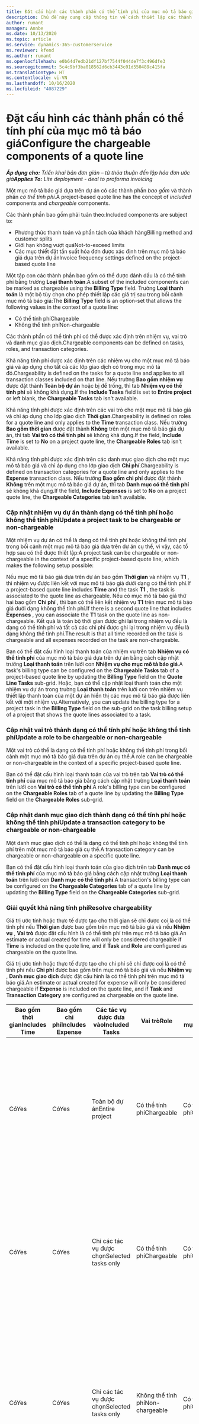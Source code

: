 ```yaml
---
title: Đặt cấu hình các thành phần có thể tính phí của mục mô tả báo giá
description: Chủ đề này cung cấp thông tin về cách thiết lập các thành phần có thể tính phí và không thể tính phí trên mục mô tả báo giá dựa trên dự án.
author: rumant
manager: Annbe
ms.date: 10/13/2020
ms.topic: article
ms.service: dynamics-365-customerservice
ms.reviewer: kfend
ms.author: rumant
ms.openlocfilehash: e0b64d7edb21df127bf7544f044de7f3c496dfe3
ms.sourcegitcommit: 5c4c9bf3ba018562d6cb3443c01d550489c415fa
ms.translationtype: HT
ms.contentlocale: vi-VN
ms.lasthandoff: 10/16/2020
ms.locfileid: "4087229"
---
```

# <a name="configure-the-chargeable-components-of-a-quote-line"></a><span data-ttu-id="dfc1e-103">Đặt cấu hình các thành phần có thể tính phí của mục mô tả báo giá</span><span class="sxs-lookup"><span data-stu-id="dfc1e-103">Configure the chargeable components of a quote line</span></span>

<span data-ttu-id="dfc1e-104">_**Áp dụng cho:** Triển khai bản đơn giản – từ thỏa thuận đến lập hóa đơn ước giá_</span><span class="sxs-lookup"><span data-stu-id="dfc1e-104">_**Applies To:** Lite deployment - deal to proforma invoicing_</span></span>

<span data-ttu-id="dfc1e-105">Một mục mô tả báo giá dựa trên dự án có các thành phần *bao gồm* và thành phần *có thể tính phí*.</span><span class="sxs-lookup"><span data-stu-id="dfc1e-105">A project-based quote line has the concept of *included* components and *chargeable* components.</span></span>

<span data-ttu-id="dfc1e-106">Các thành phần bao gồm phải tuân theo:</span><span class="sxs-lookup"><span data-stu-id="dfc1e-106">Included components are subject to:</span></span>

  - <span data-ttu-id="dfc1e-107">Phương thức thanh toán và phần tách của khách hàng</span><span class="sxs-lookup"><span data-stu-id="dfc1e-107">Billing method and customer splits</span></span>
  - <span data-ttu-id="dfc1e-108">Giới hạn không vượt quá</span><span class="sxs-lookup"><span data-stu-id="dfc1e-108">Not-to-exceed limits</span></span> 
  - <span data-ttu-id="dfc1e-109">Các mục thiết đặt tần suất hóa đơn được xác định trên mục mô tả báo giá dựa trên dự án</span><span class="sxs-lookup"><span data-stu-id="dfc1e-109">Invoice frequency settings defined on the project-based quote line</span></span>

<span data-ttu-id="dfc1e-110">Một tập con các thành phần bao gồm có thể được đánh dấu là có thể tính phí bằng trường **Loại thanh toán**.</span><span class="sxs-lookup"><span data-stu-id="dfc1e-110">A subset of the included components can be marked as chargeable using the **Billing Type** field.</span></span> <span data-ttu-id="dfc1e-111">Trường **Loại thanh toán** là một bộ tùy chọn cho phép thiết lập các giá trị sau trong bối cảnh mục mô tả báo giá:</span><span class="sxs-lookup"><span data-stu-id="dfc1e-111">The **Billing Type** field is an option-set that allows the following values in the context of a quote line:</span></span>

  - <span data-ttu-id="dfc1e-112">Có thể tính phí</span><span class="sxs-lookup"><span data-stu-id="dfc1e-112">Chargeable</span></span>
  - <span data-ttu-id="dfc1e-113">Không thể tính phí</span><span class="sxs-lookup"><span data-stu-id="dfc1e-113">Non-chargeable</span></span>

<span data-ttu-id="dfc1e-114">Các thành phần có thể tính phí có thể được xác định trên nhiệm vụ, vai trò và danh mục giao dịch.</span><span class="sxs-lookup"><span data-stu-id="dfc1e-114">Chargeable components can be defined on tasks, roles, and transaction categories.</span></span>

<span data-ttu-id="dfc1e-115">Khả năng tính phí được xác định trên các nhiệm vụ cho một mục mô tả báo giá và áp dụng cho tất cả các lớp giao dịch có trong mục mô tả đó.</span><span class="sxs-lookup"><span data-stu-id="dfc1e-115">Chargeability is defined on the tasks for a quote line and applies to all transaction classes included on that line.</span></span> <span data-ttu-id="dfc1e-116">Nếu trường **Bao gồm nhiệm vụ** được đặt thành **Toàn bộ dự án** hoặc bị để trống, thì tab **Nhiệm vụ có thể tính phí** sẽ không khả dụng.</span><span class="sxs-lookup"><span data-stu-id="dfc1e-116">If the **Include Tasks** field is set to **Entire project** or left blank, the **Chargeable Tasks** tab isn't available.</span></span>

<span data-ttu-id="dfc1e-117">Khả năng tính phí được xác định trên các vai trò cho một mục mô tả báo giá và chỉ áp dụng cho lớp giao dịch **Thời gian**.</span><span class="sxs-lookup"><span data-stu-id="dfc1e-117">Chargeability is defined on roles for a quote line and only applies to the **Time** transaction class.</span></span> <span data-ttu-id="dfc1e-118">Nếu trường **Bao gồm thời gian** được đặt thành **Không** trên một mục mô tả báo giá dự án, thì tab **Vai trò có thể tính phí** sẽ không khả dụng.</span><span class="sxs-lookup"><span data-stu-id="dfc1e-118">If the field, **Include Time** is set to **No** on a project quote line, the **Chargeable Roles** tab isn't available.</span></span>

<span data-ttu-id="dfc1e-119">Khả năng tính phí được xác định trên các danh mục giao dịch cho một mục mô tả báo giá và chỉ áp dụng cho lớp giao dịch **Chi phí**.</span><span class="sxs-lookup"><span data-stu-id="dfc1e-119">Chargeability is defined on transaction categories for a  quote line and only applies to the **Expense** transaction class.</span></span> <span data-ttu-id="dfc1e-120">Nếu trường **Bao gồm chi phí** được đặt thành **Không** trên một mục mô tả báo giá dự án, thì tab **Danh mục có thể tính phí** sẽ không khả dụng.</span><span class="sxs-lookup"><span data-stu-id="dfc1e-120">If the field, **Include Expenses** is set to **No** on a project quote line, the **Chargeable Categories** tab isn't available.</span></span>

### <a name="update-a-project-task-to-be-chargeable-or-non-chargeable"></a><span data-ttu-id="dfc1e-121">Cập nhật nhiệm vụ dự án thành dạng có thể tính phí hoặc không thể tính phí</span><span class="sxs-lookup"><span data-stu-id="dfc1e-121">Update a project task to be chargeable or non-chargeable</span></span>

<span data-ttu-id="dfc1e-122">Một nhiệm vụ dự án có thể là dạng có thể tính phí hoặc không thể tính phí trong bối cảnh một mục mô tả báo giá dựa trên dự án cụ thể, vì vậy, các tổ hợp sau có thể được thiết lập:</span><span class="sxs-lookup"><span data-stu-id="dfc1e-122">A project task can be chargeable or non-chargeable in the context of a specific project-based quote line, which makes the following setup possible:</span></span>

<span data-ttu-id="dfc1e-123">Nếu mục mô tả báo giá dựa trên dự án bao gồm **Thời gian** và nhiệm vụ **T1** , thì nhiệm vụ được liên kết với mục mô tả báo giá dưới dạng có thể tính phí.</span><span class="sxs-lookup"><span data-stu-id="dfc1e-123">If a project-based quote line includes **Time** and the task **T1** , the task is associated to the quote line as chargeable.</span></span> <span data-ttu-id="dfc1e-124">Nếu có mục mô tả báo giá thứ hai bao gồm **Chi phí** , thì bạn có thể liên kết nhiệm vụ **T1** trên mục mô tả báo giá dưới dạng không thể tính phí.</span><span class="sxs-lookup"><span data-stu-id="dfc1e-124">If there is a second quote line that includes **Expenses** , you can associate the **T1** task on the quote line as non-chargeable.</span></span> <span data-ttu-id="dfc1e-125">Kết quả là toàn bộ thời gian được ghi lại trong nhiệm vụ đều là dạng có thể tính phí và tất cả các chi phí được ghi lại trong nhiệm vụ đều là dạng không thể tính phí.</span><span class="sxs-lookup"><span data-stu-id="dfc1e-125">The result is that all time recorded on the task is chargeable and all expenses recorded on the task are non-chargeable.</span></span>

<span data-ttu-id="dfc1e-126">Bạn có thể đặt cấu hình loại thanh toán của nhiệm vụ trên tab **Nhiệm vụ có thể tính phí** của mục mô tả báo giá dựa trên dự án bằng cách cập nhật trường **Loại thanh toán** trên lưới con **Nhiệm vụ cho mục mô tả báo giá**.</span><span class="sxs-lookup"><span data-stu-id="dfc1e-126">A task's billing type can be configured on the **Chargeable Tasks** tab of a project-based quote line by updating the **Billing Type** field on the **Quote Line Tasks** sub-grid.</span></span> <span data-ttu-id="dfc1e-127">Hoặc, bạn có thể cập nhật loại thanh toán cho một nhiệm vụ dự án trong trường **Loại thanh toán** trên lưới con trên nhiệm vụ thiết lập thanh toán của một dự án hiển thị các mục mô tả báo giá được liên kết với một nhiệm vụ.</span><span class="sxs-lookup"><span data-stu-id="dfc1e-127">Alternatively, you can update the billing type for a project task in the **Billing Type** field on the sub-grid on the task billing setup of a project that shows the quote lines associated to a task.</span></span>

### <a name="update-a-role-to-be-chargeable-or-non-chargeable"></a><span data-ttu-id="dfc1e-128">Cập nhật vai trò thành dạng có thể tính phí hoặc không thể tính phí</span><span class="sxs-lookup"><span data-stu-id="dfc1e-128">Update a role to be chargeable or non-chargeable</span></span>

<span data-ttu-id="dfc1e-129">Một vai trò có thể là dạng có thể tính phí hoặc không thể tính phí trong bối cảnh một mục mô tả báo giá dựa trên dự án cụ thể.</span><span class="sxs-lookup"><span data-stu-id="dfc1e-129">A role can be chargeable or non-chargeable in the context of a specific project-based quote line.</span></span>

<span data-ttu-id="dfc1e-130">Bạn có thể đặt cấu hình loại thanh toán của vai trò trên tab **Vai trò có thể tính phí** của mục mô tả báo giá bằng cách cập nhật trường **Loại thanh toán** trên lưới con **Vai trò có thể tính phí**.</span><span class="sxs-lookup"><span data-stu-id="dfc1e-130">A role's billing type can be configured on the **Chargeable Roles** tab of a quote line by updating the **Billing Type** field on the **Chargeable Roles** sub-grid.</span></span>

### <a name="update-a-transaction-category-to-be-chargeable-or-non-chargeable"></a><span data-ttu-id="dfc1e-131">Cập nhật danh mục giao dịch thành dạng có thể tính phí hoặc không thể tính phí</span><span class="sxs-lookup"><span data-stu-id="dfc1e-131">Update a transaction category to be chargeable or non-chargeable</span></span>

<span data-ttu-id="dfc1e-132">Một danh mục giao dịch có thể là dạng có thể tính phí hoặc không thể tính phí trên một mục mô tả báo giá cụ thể.</span><span class="sxs-lookup"><span data-stu-id="dfc1e-132">A transaction category can be chargeable or non-chargeable on a specific quote line.</span></span>

<span data-ttu-id="dfc1e-133">Bạn có thể đặt cấu hình loại thanh toán của giao dịch trên tab **Danh mục có thể tính phí** của mục mô tả báo giá bằng cách cập nhật trường **Loại thanh toán** trên lưới con **Danh mục có thể tính phí**.</span><span class="sxs-lookup"><span data-stu-id="dfc1e-133">A transaction's billing type can be configured on the **Chargeable Categories** tab of a quote line by updating the **Billing Type** field on the **Chargeable Categories** sub-grid.</span></span>

### <a name="resolve-chargeability"></a><span data-ttu-id="dfc1e-134">Giải quyết khả năng tính phí</span><span class="sxs-lookup"><span data-stu-id="dfc1e-134">Resolve chargeability</span></span>
<span data-ttu-id="dfc1e-135">Giá trị ước tính hoặc thực tế được tạo cho thời gian sẽ chỉ được coi là có thể tính phí nếu **Thời gian** được bao gồm trên mục mô tả báo giá và nếu **Nhiệm vụ** , **Vai trò** được đặt cấu hình là có thể tính phí trên mục mô tả báo giá.</span><span class="sxs-lookup"><span data-stu-id="dfc1e-135">An estimate or actual created for time will only be considered chargeable if **Time** is included on the quote line, and if **Task** and **Role** are configured as chargeable on the quote line.</span></span>

<span data-ttu-id="dfc1e-136">Giá trị ước tính hoặc thực tế được tạo cho chi phí sẽ chỉ được coi là có thể tính phí nếu **Chi phí** được bao gồm trên mục mô tả báo giá và nếu **Nhiệm vụ** , **Danh mục giao dịch** được đặt cấu hình là có thể tính phí trên mục mô tả báo giá.</span><span class="sxs-lookup"><span data-stu-id="dfc1e-136">An estimate or actual created for expense will only be considered chargeable if **Expense** is included on the quote line, and if **Task** and **Transaction Category** are configured as chargeable on the quote line.</span></span>

| <span data-ttu-id="dfc1e-137">Bao gồm thời gian</span><span class="sxs-lookup"><span data-stu-id="dfc1e-137">Includes Time</span></span> | <span data-ttu-id="dfc1e-138">Bao gồm chi phí</span><span class="sxs-lookup"><span data-stu-id="dfc1e-138">Includes Expense</span></span> | <span data-ttu-id="dfc1e-139">Các tác vụ được đưa vào</span><span class="sxs-lookup"><span data-stu-id="dfc1e-139">Included Tasks</span></span> | <span data-ttu-id="dfc1e-140">Vai trò</span><span class="sxs-lookup"><span data-stu-id="dfc1e-140">Role</span></span> | <span data-ttu-id="dfc1e-141">Danh mục</span><span class="sxs-lookup"><span data-stu-id="dfc1e-141">Category</span></span> | <span data-ttu-id="dfc1e-142">Tác vụ</span><span class="sxs-lookup"><span data-stu-id="dfc1e-142">Task</span></span> | <span data-ttu-id="dfc1e-143">Thanh toán</span><span class="sxs-lookup"><span data-stu-id="dfc1e-143">Billing</span></span> |
| --- | --- | --- | --- | --- | --- | --- |
| <span data-ttu-id="dfc1e-144">Có</span><span class="sxs-lookup"><span data-stu-id="dfc1e-144">Yes</span></span> | <span data-ttu-id="dfc1e-145">Có</span><span class="sxs-lookup"><span data-stu-id="dfc1e-145">Yes</span></span> | <span data-ttu-id="dfc1e-146">Toàn bộ dự án</span><span class="sxs-lookup"><span data-stu-id="dfc1e-146">Entire project</span></span> | <span data-ttu-id="dfc1e-147">Có thể tính phí</span><span class="sxs-lookup"><span data-stu-id="dfc1e-147">Chargeable</span></span> | <span data-ttu-id="dfc1e-148">Có thể tính phí</span><span class="sxs-lookup"><span data-stu-id="dfc1e-148">Chargeable</span></span> | <span data-ttu-id="dfc1e-149">Không thể đặt</span><span class="sxs-lookup"><span data-stu-id="dfc1e-149">Can't be set</span></span> | <span data-ttu-id="dfc1e-150">Thanh toán theo giá trị thời gian thực tế: Có thể tính phí</span><span class="sxs-lookup"><span data-stu-id="dfc1e-150">Billing on a time actual: Chargeable</span></span> </br><span data-ttu-id="dfc1e-151">Loại thanh toán theo giá trị chi phí thực tế: Có thể tính phí</span><span class="sxs-lookup"><span data-stu-id="dfc1e-151">Billing type on expense actual: Chargeable</span></span> |
| <span data-ttu-id="dfc1e-152">Có</span><span class="sxs-lookup"><span data-stu-id="dfc1e-152">Yes</span></span> | <span data-ttu-id="dfc1e-153">Có</span><span class="sxs-lookup"><span data-stu-id="dfc1e-153">Yes</span></span> | <span data-ttu-id="dfc1e-154">Chỉ các tác vụ được chọn</span><span class="sxs-lookup"><span data-stu-id="dfc1e-154">Selected tasks only</span></span> | <span data-ttu-id="dfc1e-155">Có thể tính phí</span><span class="sxs-lookup"><span data-stu-id="dfc1e-155">Chargeable</span></span> | <span data-ttu-id="dfc1e-156">Có thể tính phí</span><span class="sxs-lookup"><span data-stu-id="dfc1e-156">Chargeable</span></span> | <span data-ttu-id="dfc1e-157">Có thể tính phí</span><span class="sxs-lookup"><span data-stu-id="dfc1e-157">Chargeable</span></span> | <span data-ttu-id="dfc1e-158">Thanh toán theo giá trị thời gian thực tế: Có thể tính phí</span><span class="sxs-lookup"><span data-stu-id="dfc1e-158">Billing on a time actual: Chargeable</span></span></br><span data-ttu-id="dfc1e-159">Loại thanh toán theo giá trị chi phí thực tế: Có thể tính phí</span><span class="sxs-lookup"><span data-stu-id="dfc1e-159">Billing type on expense actual: Chargeable</span></span> |
| <span data-ttu-id="dfc1e-160">Có</span><span class="sxs-lookup"><span data-stu-id="dfc1e-160">Yes</span></span> | <span data-ttu-id="dfc1e-161">Có</span><span class="sxs-lookup"><span data-stu-id="dfc1e-161">Yes</span></span> | <span data-ttu-id="dfc1e-162">Chỉ các tác vụ được chọn</span><span class="sxs-lookup"><span data-stu-id="dfc1e-162">Selected tasks only</span></span> | <span data-ttu-id="dfc1e-163">Không thể tính phí</span><span class="sxs-lookup"><span data-stu-id="dfc1e-163">Non-chargeable</span></span> | <span data-ttu-id="dfc1e-164">Có thể tính phí</span><span class="sxs-lookup"><span data-stu-id="dfc1e-164">Chargeable</span></span> | <span data-ttu-id="dfc1e-165">Có thể tính phí</span><span class="sxs-lookup"><span data-stu-id="dfc1e-165">Chargeable</span></span> | <span data-ttu-id="dfc1e-166">Thanh toán theo giá trị thời gian thực tế: Không thể tính phí</span><span class="sxs-lookup"><span data-stu-id="dfc1e-166">Billing on a time actual: Non-Chargeable</span></span></br><span data-ttu-id="dfc1e-167">Loại thanh toán theo giá trị chi phí thực tế: Có thể tính phí</span><span class="sxs-lookup"><span data-stu-id="dfc1e-167">Billing type on expense actual: Chargeable</span></span> |
| <span data-ttu-id="dfc1e-168">Có</span><span class="sxs-lookup"><span data-stu-id="dfc1e-168">Yes</span></span> | <span data-ttu-id="dfc1e-169">Có</span><span class="sxs-lookup"><span data-stu-id="dfc1e-169">Yes</span></span> | <span data-ttu-id="dfc1e-170">Chỉ các tác vụ được chọn</span><span class="sxs-lookup"><span data-stu-id="dfc1e-170">Selected tasks only</span></span> | <span data-ttu-id="dfc1e-171">Có thể tính phí</span><span class="sxs-lookup"><span data-stu-id="dfc1e-171">Chargeable</span></span> | <span data-ttu-id="dfc1e-172">Có thể tính phí</span><span class="sxs-lookup"><span data-stu-id="dfc1e-172">Chargeable</span></span> | <span data-ttu-id="dfc1e-173">Không thể tính phí</span><span class="sxs-lookup"><span data-stu-id="dfc1e-173">Non-Chargeable</span></span> | <span data-ttu-id="dfc1e-174">Thanh toán theo giá trị thời gian thực tế: Không thể tính phí</span><span class="sxs-lookup"><span data-stu-id="dfc1e-174">Billing on a time actual: Non-Chargeable</span></span></br> <span data-ttu-id="dfc1e-175">Loại thanh toán theo giá trị chi phí thực tế: Không thể tính phí</span><span class="sxs-lookup"><span data-stu-id="dfc1e-175">Billing type on expense actual: Non-Chargeable</span></span> |
| <span data-ttu-id="dfc1e-176">Có</span><span class="sxs-lookup"><span data-stu-id="dfc1e-176">Yes</span></span> | <span data-ttu-id="dfc1e-177">Có</span><span class="sxs-lookup"><span data-stu-id="dfc1e-177">Yes</span></span> | <span data-ttu-id="dfc1e-178">Chỉ các tác vụ được chọn</span><span class="sxs-lookup"><span data-stu-id="dfc1e-178">Selected tasks only</span></span> | <span data-ttu-id="dfc1e-179">Không thể tính phí</span><span class="sxs-lookup"><span data-stu-id="dfc1e-179">Non-Chargeable</span></span> | <span data-ttu-id="dfc1e-180">Có thể tính phí</span><span class="sxs-lookup"><span data-stu-id="dfc1e-180">Chargeable</span></span> | <span data-ttu-id="dfc1e-181">Không thể tính phí</span><span class="sxs-lookup"><span data-stu-id="dfc1e-181">Non- Chargeable</span></span> | <span data-ttu-id="dfc1e-182">Thanh toán theo giá trị thời gian thực tế: Không thể tính phí</span><span class="sxs-lookup"><span data-stu-id="dfc1e-182">Billing on a time actual: Non-Chargeable</span></span></br> <span data-ttu-id="dfc1e-183">Loại thanh toán theo giá trị chi phí thực tế: Không thể tính phí</span><span class="sxs-lookup"><span data-stu-id="dfc1e-183">Billing type on expense actual: Non-Chargeable</span></span> |
| <span data-ttu-id="dfc1e-184">Có</span><span class="sxs-lookup"><span data-stu-id="dfc1e-184">Yes</span></span> | <span data-ttu-id="dfc1e-185">Có</span><span class="sxs-lookup"><span data-stu-id="dfc1e-185">Yes</span></span> | <span data-ttu-id="dfc1e-186">Chỉ các tác vụ được chọn</span><span class="sxs-lookup"><span data-stu-id="dfc1e-186">Selected tasks only</span></span> | <span data-ttu-id="dfc1e-187">Không thể tính phí</span><span class="sxs-lookup"><span data-stu-id="dfc1e-187">Non-Chargeable</span></span> | <span data-ttu-id="dfc1e-188">Không thể tính phí</span><span class="sxs-lookup"><span data-stu-id="dfc1e-188">Non-Chargeable</span></span> | <span data-ttu-id="dfc1e-189">Có thể tính phí</span><span class="sxs-lookup"><span data-stu-id="dfc1e-189">Chargeable</span></span> | <span data-ttu-id="dfc1e-190">Thanh toán theo giá trị thời gian thực tế: Không thể tính phí</span><span class="sxs-lookup"><span data-stu-id="dfc1e-190">Billing on a time actual: Non-Chargeable</span></span></br> <span data-ttu-id="dfc1e-191">Loại thanh toán theo giá trị chi phí thực tế: Không thể tính phí</span><span class="sxs-lookup"><span data-stu-id="dfc1e-191">Billing type on expense actual: Non-Chargeable</span></span> |
| <span data-ttu-id="dfc1e-192">No</span><span class="sxs-lookup"><span data-stu-id="dfc1e-192">No</span></span> | <span data-ttu-id="dfc1e-193">Có</span><span class="sxs-lookup"><span data-stu-id="dfc1e-193">Yes</span></span> | <span data-ttu-id="dfc1e-194">Toàn bộ dự án</span><span class="sxs-lookup"><span data-stu-id="dfc1e-194">Entire project</span></span> | <span data-ttu-id="dfc1e-195">Không thể đặt</span><span class="sxs-lookup"><span data-stu-id="dfc1e-195">Can't be set</span></span> | <span data-ttu-id="dfc1e-196">Có thể tính phí</span><span class="sxs-lookup"><span data-stu-id="dfc1e-196">Chargeable</span></span> | <span data-ttu-id="dfc1e-197">Không thể đặt</span><span class="sxs-lookup"><span data-stu-id="dfc1e-197">Can't be set</span></span> | <span data-ttu-id="dfc1e-198">Thanh toán theo giá trị thời gian thực tế: Không khả dụng</span><span class="sxs-lookup"><span data-stu-id="dfc1e-198">Billing on a time actual: Not available</span></span> </br><span data-ttu-id="dfc1e-199">Loại thanh toán theo giá trị chi phí thực tế: Có thể tính phí</span><span class="sxs-lookup"><span data-stu-id="dfc1e-199">Billing type on expense actual: Chargeable</span></span> |
| <span data-ttu-id="dfc1e-200">No</span><span class="sxs-lookup"><span data-stu-id="dfc1e-200">No</span></span> | <span data-ttu-id="dfc1e-201">Có</span><span class="sxs-lookup"><span data-stu-id="dfc1e-201">Yes</span></span> | <span data-ttu-id="dfc1e-202">Toàn bộ dự án</span><span class="sxs-lookup"><span data-stu-id="dfc1e-202">Entire project</span></span> | <span data-ttu-id="dfc1e-203">Không thể đặt</span><span class="sxs-lookup"><span data-stu-id="dfc1e-203">Can't be set</span></span> | <span data-ttu-id="dfc1e-204">Không thể tính phí</span><span class="sxs-lookup"><span data-stu-id="dfc1e-204">Non-chargeable</span></span> | <span data-ttu-id="dfc1e-205">Không thể đặt</span><span class="sxs-lookup"><span data-stu-id="dfc1e-205">Can't be set</span></span> | <span data-ttu-id="dfc1e-206">Thanh toán theo giá trị thời gian thực tế: Không khả dụng</span><span class="sxs-lookup"><span data-stu-id="dfc1e-206">Billing on a time actual: Not available</span></span> </br><span data-ttu-id="dfc1e-207">Loại thanh toán theo giá trị chi phí thực tế: Không thể tính phí</span><span class="sxs-lookup"><span data-stu-id="dfc1e-207">Billing type on expense actual: Non-chargeable</span></span> |
| <span data-ttu-id="dfc1e-208">Có</span><span class="sxs-lookup"><span data-stu-id="dfc1e-208">Yes</span></span> | <span data-ttu-id="dfc1e-209">No</span><span class="sxs-lookup"><span data-stu-id="dfc1e-209">No</span></span> | <span data-ttu-id="dfc1e-210">Toàn bộ dự án</span><span class="sxs-lookup"><span data-stu-id="dfc1e-210">Entire project</span></span> | <span data-ttu-id="dfc1e-211">Có thể tính phí</span><span class="sxs-lookup"><span data-stu-id="dfc1e-211">Chargeable</span></span> | <span data-ttu-id="dfc1e-212">Không thể đặt</span><span class="sxs-lookup"><span data-stu-id="dfc1e-212">Can't be set</span></span> | <span data-ttu-id="dfc1e-213">Không thể đặt</span><span class="sxs-lookup"><span data-stu-id="dfc1e-213">Can't be set</span></span> | <span data-ttu-id="dfc1e-214">Thanh toán theo giá trị thời gian thực tế: Có thể tính phí</span><span class="sxs-lookup"><span data-stu-id="dfc1e-214">Billing on a time actual: Chargeable</span></span></br><span data-ttu-id="dfc1e-215">Loại thanh toán theo giá trị chi phí thực tế: Không khả dụng</span><span class="sxs-lookup"><span data-stu-id="dfc1e-215">Billing type on expense actual: Not available</span></span> |
| <span data-ttu-id="dfc1e-216">Có</span><span class="sxs-lookup"><span data-stu-id="dfc1e-216">Yes</span></span> | <span data-ttu-id="dfc1e-217">No</span><span class="sxs-lookup"><span data-stu-id="dfc1e-217">No</span></span> | <span data-ttu-id="dfc1e-218">Toàn bộ dự án</span><span class="sxs-lookup"><span data-stu-id="dfc1e-218">Entire project</span></span> | <span data-ttu-id="dfc1e-219">Không thể tính phí</span><span class="sxs-lookup"><span data-stu-id="dfc1e-219">Non-chargeable</span></span> | <span data-ttu-id="dfc1e-220">Không thể đặt</span><span class="sxs-lookup"><span data-stu-id="dfc1e-220">Can't be set</span></span> | <span data-ttu-id="dfc1e-221">Không thể đặt</span><span class="sxs-lookup"><span data-stu-id="dfc1e-221">Can't be set</span></span> | <span data-ttu-id="dfc1e-222">Thanh toán theo giá trị thời gian thực tế: Không thể tính phí</span><span class="sxs-lookup"><span data-stu-id="dfc1e-222">Billing on a time actual: Non-chargeable</span></span> </br><span data-ttu-id="dfc1e-223">Loại thanh toán theo giá trị chi phí thực tế: Không khả dụng</span><span class="sxs-lookup"><span data-stu-id="dfc1e-223">Billing type on expense actual: Not available</span></span> |
